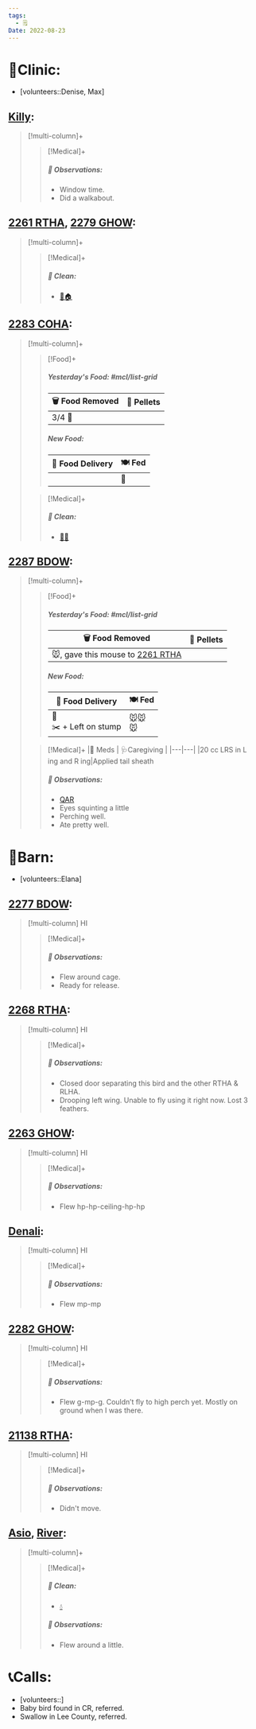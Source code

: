 ```yaml
---
tags:
  - 🗒️
Date: 2022-08-23
---
```


# 🏥Clinic:
- [volunteers::Denise, Max]

## [Killy](../RARE%20Birds/Ed%20Birds/Killy.md):
> [!multi-column]+
>
>> [!Medical]+
>> ##### 🔭 Observations:
>> - Window time.
>> - Did a walkabout.

## [2261 RTHA](../RARE%20Birds/2261%20RTHA.md), [2279 GHOW](../RARE%20Birds/2279%20GHOW.md):
> [!multi-column]+
>
>> [!Medical]+
>>##### 🫧 Clean:
>> - [🧼🏠](../Admin/Codes/Moved%20to%20clean%20cage.md)

## [2283 COHA](../RARE%20Birds/2283%20COHA.md):
> [!multi-column]+
>
>> [!Food]+
>> ##### Yesterday's Food: #mcl/list-grid
>> |🗑️ Food Removed| 💩 Pellets
>> |---|---|
>>|3/4 🐥|
>>
>> ##### New Food:
>> |🚚 Food Delivery| 🍽️ Fed|
>> |---|---|
>>||🐥
>
>> [!Medical]+
>>##### 🫧 Clean:
>> - [🧼➗](../Admin/Codes/Cleaned%20with%20divider.md)

## [2287 BDOW](../RARE%20Birds/2287%20BDOW.md):
> [!multi-column]+
>
>> [!Food]+
>> ##### Yesterday's Food: #mcl/list-grid
>> |🗑️ Food Removed| 💩 Pellets
>> |---|---|
>>|🐭, gave this mouse to [2261 RTHA](../RARE%20Birds/2261%20RTHA.md)|
>>
>> ##### New Food:
>> |🚚 Food Delivery| 🍽️ Fed|
>> |---|---|
>>|🫱 <br> ✂️ + Left on stump|🐭🐭 <br> 🐭
>
>> [!Medical]+
>> |💊 Meds | 🩺Caregiving |
>> |---|---|
>> |20 cc LRS in L ing and R ing|Applied tail sheath
>>
>> ##### 🔭 Observations:
>> - [QAR](../Admin/Codes/Quiet-Alert-Responsive-(QAR).md)
>> - Eyes squinting a little
>> - Perching well.
>> - Ate pretty well.

# 🏡Barn:
- [volunteers::Elana]

## [2277 BDOW](../RARE%20Birds/2277%20BDOW.md):
> [!multi-column] HI
>
>> [!Medical]+
>> ##### 🔭 Observations:
>> - Flew around cage.
>> - Ready for release.

## [2268 RTHA](../RARE%20Birds/2268%20RTHA.md):
> [!multi-column] HI
>
>> [!Medical]+
>> ##### 🔭 Observations:
>> - Closed door separating this bird and the other RTHA & RLHA.
>> - Drooping left wing. Unable to fly using it right now. Lost 3 feathers.

## [2263 GHOW](../RARE%20Birds/2263%20GHOW.md):
> [!multi-column] HI
>
>> [!Medical]+
>> ##### 🔭 Observations:
>> - Flew hp-hp-ceiling-hp-hp

## [Denali](../RARE%20Birds/Ed%20Birds/Denali.md):
> [!multi-column] HI
>
>> [!Medical]+
>> ##### 🔭 Observations:
>> - Flew mp-mp

## [2282 GHOW](../RARE%20Birds/2282%20GHOW.md):
> [!multi-column] HI
>
>> [!Medical]+
>> ##### 🔭 Observations:
>> - Flew g-mp-g. Couldn’t fly to high perch yet. Mostly on ground when I was there.

## [21138 RTHA](../RARE%20Birds/21138%20RTHA.md):
> [!multi-column] HI
>
>> [!Medical]+
>> ##### 🔭 Observations:
>> - Didn't move.

## [Asio](../RARE%20Birds/Ed%20Birds/Asio.md), [River](../RARE%20Birds/Ed%20Birds/River.md):
> [!multi-column]+
>
>> [!Medical]+
>>##### 🫧 Clean:
>> - [💧](../Admin/Codes/Fresh%20water.md)
>>
>> ##### 🔭 Observations:
>> - Flew around a little.

# 📞Calls:
- [volunteers::]
- Baby bird found in CR, referred.
- Swallow in Lee County, referred.
